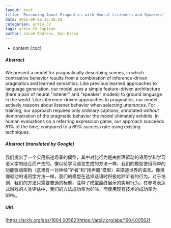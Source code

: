 ```yaml
---
layout: post
title: 'Reasoning About Pragmatics with Neural Listeners and Speakers'
date: 2016-09-26 13:48:20
categories: arXiv_CV
tags: arXiv_CV Caption
author: Jacob Andreas, Dan Klein
---
```


* content
{:toc}

##### Abstract
We present a model for pragmatically describing scenes, in which contrastive behavior results from a combination of inference-driven pragmatics and learned semantics. Like previous learned approaches to language generation, our model uses a simple feature-driven architecture (here a pair of neural "listener" and "speaker" models) to ground language in the world. Like inference-driven approaches to pragmatics, our model actively reasons about listener behavior when selecting utterances. For training, our approach requires only ordinary captions, annotated _without_ demonstration of the pragmatic behavior the model ultimately exhibits. In human evaluations on a referring expression game, our approach succeeds 81% of the time, compared to a 69% success rate using existing techniques.

##### Abstract (translated by Google)
我们提出了一个实用描述场景的模型，其中对比行为是由推理驱动的语用学和学习语义学的结合而产生的。像以前学习语言生成的方法一样，我们的模型使用简单的功能驱动架构（这里有一对神经“听者”和“扬声器”模型）来描述世界的语言。像推理驱动的语用学方法一样，我们的模型在选择话语时积极地聆听者的行为。对于培训，我们的方法只需要普通的标题，注释了模型最终展示的实用行为。在参考表达式游戏的人类评估中，我们的方法成功率为81％，而使用现有技术的成功率为69％。

##### URL
[https://arxiv.org/abs/1604.00562](https://arxiv.org/abs/1604.00562)

